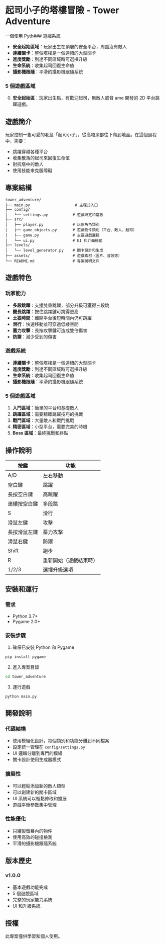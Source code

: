 # 起司小子的塔樓冒險 - Tower Adventure

一個使用 Pyth### 遊戲系統

- **安全起始區域**：玩家出生在頂層的安全平台，周圍沒有敵人
- **連續關卡**：整個塔樓是一個連續的大型關卡
- **進度獎勵**：到達不同區域時可選擇升級
- **生命系統**：收集起司回復生命值
- **攝影機跟隨**：平滑的攝影機跟隨系統

### 5 個遊戲區域

0. **安全起始區**：玩家出生點，有歡迎起司，無敵人威脅 ame 開發的 2D 平台跳躍遊戲。

## 遊戲簡介

玩家控制一隻可愛的老鼠「起司小子」，從高塔頂部往下爬到地面。在這個過程中，需要：

- 跳躍穿越各種平台
- 收集散落的起司來回復生命值
- 對抗塔中的敵人
- 使用技能來克服障礙

## 專案結構

```
tower_adventure/
├── main.py                    # 主程式入口
├── config/
│   └── settings.py           # 遊戲設定和常數
├── src/
│   ├── player.py             # 玩家角色類別
│   ├── game_objects.py       # 遊戲物件類別（平台、敵人、起司）
│   ├── game.py               # 主要遊戲邏輯
│   └── ui.py                 # UI 和介面模組
├── levels/
│   └── level_generator.py    # 關卡設計和生成
├── assets/                   # 遊戲素材（圖片、音效等）
└── README.md                 # 專案說明文件
```

## 遊戲特色

### 玩家能力

- **多段跳躍**：支援雙重跳躍，部分升級可獲得三段跳
- **變長跳躍**：按住跳躍鍵可跳得更高
- **土狼時間**：離開平台後短時間內仍可跳躍
- **滑行**：快速移動並可穿過低矮空間
- **蓄力攻擊**：長按攻擊鍵可造成雙倍傷害
- **防禦**：減少受到的傷害

### 遊戲系統

- **連續關卡**：整個塔樓是一個連續的大型關卡
- **進度獎勵**：到達不同區域時可選擇升級
- **生命系統**：收集起司回復生命值
- **攝影機跟隨**：平滑的攝影機跟隨系統

### 5 個遊戲區域

1. **入門區域**：簡單的平台和基礎敵人
2. **跳躍區域**：需要精確跳躍技巧的挑戰
3. **戰鬥區域**：大量敵人和戰鬥挑戰
4. **精密區域**：小型平台，需要完美的時機
5. **Boss 區域**：最終挑戰和終點

## 操作說明

| 按鍵         | 功能                   |
| ------------ | ---------------------- |
| A/D          | 左右移動               |
| 空白鍵       | 跳躍                   |
| 長按空白鍵   | 高跳躍                 |
| 連續按空白鍵 | 多段跳                 |
| S            | 滑行                   |
| 滑鼠左鍵     | 攻擊                   |
| 長按滑鼠左鍵 | 蓄力攻擊               |
| 滑鼠右鍵     | 防禦                   |
| Shift        | 跑步                   |
| R            | 重新開始（遊戲結束時） |
| 1/2/3        | 選擇升級選項           |

## 安裝和運行

### 需求

- Python 3.7+
- Pygame 2.0+

### 安裝步驟

1. 確保已安裝 Python 和 Pygame

```bash
pip install pygame
```

2. 進入專案目錄

```bash
cd tower_adventure
```

3. 運行遊戲

```bash
python main.py
```

## 開發說明

### 代碼結構

- 使用模組化設計，每個類別和功能分離到不同檔案
- 設定統一管理在 `config/settings.py`
- UI 邏輯分離到專門的模組
- 關卡設計使用生成器模式

### 擴展性

- 可以輕鬆添加新的敵人類型
- 可以創建新的關卡區域
- UI 系統可以輕鬆修改和擴展
- 遊戲平衡參數集中管理

### 性能優化

- 只繪製螢幕內的物件
- 使用高效的碰撞檢測
- 平滑的攝影機跟隨系統

## 版本歷史

### v1.0.0

- 基本遊戲功能完成
- 5 個遊戲區域
- 完整的玩家能力系統
- UI 和升級系統

## 授權

此專案僅供學習和個人使用。
